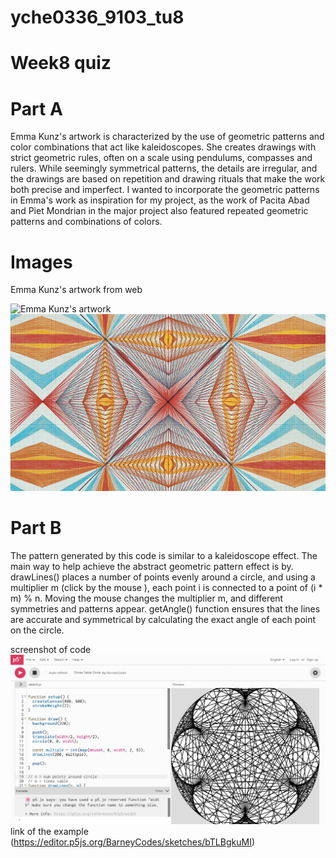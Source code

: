 # yche0336_9103_tu8
# Week8 quiz

# Part A

Emma Kunz's artwork is characterized by the use of geometric patterns and color combinations that act like kaleidoscopes. She creates drawings with strict geometric rules, often on a scale using pendulums, compasses and rulers. While seemingly symmetrical patterns, the details are irregular, and the drawings are based on repetition and drawing rituals that make the work both precise and imperfect. I wanted to incorporate the geometric patterns in Emma's work as inspiration for my project, as the work of Pacita Abad and Piet Mondrian in the major project also featured repeated geometric patterns and combinations of colors.


# Images
Emma Kunz's artwork 
from web

![Emma Kunz's artwork ](https://i.pinimg.com/originals/b2/c4/28/b2c428d13256d268e253c0ef1585fbed.jpg)
![alt text](images/Emma-Kunz-.jpg)


# Part B

The pattern generated by this code is similar to a kaleidoscope effect. The main way to help achieve the abstract geometric pattern effect is by. drawLines() places a number of points evenly around a circle, and using a multiplier m (click by the mouse ), each point i is connected to a point of (i * m) % n. Moving the mouse changes the multiplier m, and different symmetries and patterns appear. getAngle() function ensures that the lines are accurate and symmetrical by calculating the exact angle of each point on the circle.

screenshot of code
![alt text](<images/Screenshot 2024-05-01 at 12.03.37.png>)
link of the example
(https://editor.p5js.org/BarneyCodes/sketches/bTLBgkuMI)

